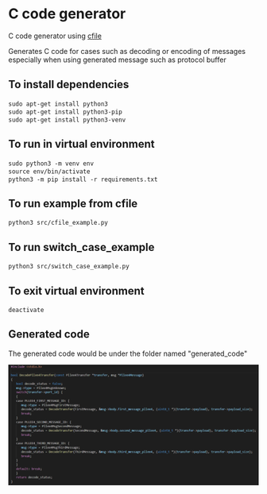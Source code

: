# C code generator

C code generator using [cfile](https://github.com/cogu/cfile)

Generates C code for cases such as decoding or encoding of messages especially when using generated message such as protocol buffer

## To install dependencies
```
sudo apt-get install python3
sudo apt-get install python3-pip
sudo apt-get install python3-venv
```
## To run in virtual environment
```
sudo python3 -m venv env
source env/bin/activate
python3 -m pip install -r requirements.txt
```

## To run example from cfile
```
python3 src/cfile_example.py
```

## To run switch_case_example
```
python3 src/switch_case_example.py
```

## To exit virtual environment
```
deactivate
```

## Generated code
The generated code would be under the folder named "generated_code"

![image](./image/CodeGenerator.png)
